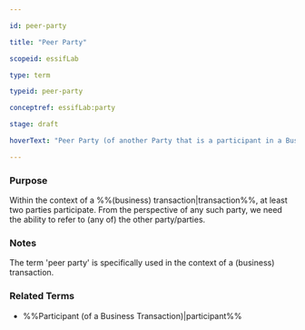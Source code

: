 ```yaml
---

id: peer-party

title: "Peer Party"

scopeid: essifLab

type: term

typeid: peer-party

conceptref: essifLab:party

stage: draft

hoverText: "Peer Party (of another Party that is a participant in a Business Transaction) --  a Party that also participates in that Business Transaction."

---
```




### Purpose

<!--State the purpose(s) for which it is necessary (or at least: desirable) to define <New Term>.-->

Within the context of a %%(business) transaction|transaction%%, at least two parties participate. From the perspective of any such party, we need the ability to refer to (any of) the other party/parties.



### Notes

<!--Usually, the meaning of a term will not be _exactly_ the same as that of the concept to which it refers. Often, there are slight differences in meaning, or the term may emphasize specific characteristics of the concept, so as to accommodate specific needs of the scope in which it is defined. Please describe such deviations/emphasized characteristics in this section, and which needs that helps accommodate.-->

The term 'peer party' is specifically used in the context of a (business) transaction.



### Related Terms

- %%Participant (of a Business Transaction)|participant%%
